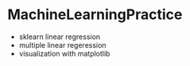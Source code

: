 # MachineLearningPractice

- sklearn linear regression
- multiple linear regeression
- visualization with matplotlib
